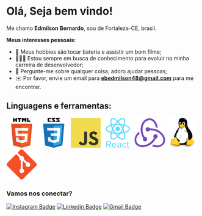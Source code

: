 # Olá, Seja bem vindo!

Me chamo **Edmilson Bernardo**, sou de Fortaleza-CE, brasil.

**Meus interesses pessoais:**

* 🥁 Meus hobbies são tocar bateria e assistir um bom filme;
* 👨🏼‍💻 Estou sempre em busca de conhecimento para evoluir na minha carreira de desenvolvedor;
* 📝 Pergunte-me sobre qualquer coisa, adoro ajudar pessoas;
* ✉️ Por favor, envie um email para **[ebedmilson48@gmail.com](mailto:ebedmilson48@gmail.com)** para me encontrar.

## Linguagens e ferramentas:

<p float="left">
<img src="https://raw.githubusercontent.com/devicons/devicon/master/icons/html5/html5-original-wordmark.svg" width="80" style="display:inline">
<img src="https://raw.githubusercontent.com/devicons/devicon/master/icons/css3/css3-original-wordmark.svg" width="80" style="display:inline">
<img src="https://raw.githubusercontent.com/devicons/devicon/master/icons/javascript/javascript-original.svg" width="80" style="display:inline">
<img src="https://raw.githubusercontent.com/devicons/devicon/master/icons/react/react-original-wordmark.svg" width="80" style="display:inline">
<img src="https://raw.githubusercontent.com/devicons/devicon/master/icons/redux/redux-original.svg" width="80" style="display:inline">
<img src="https://raw.githubusercontent.com/devicons/devicon/master/icons/linux/linux-original.svg" width="80" style="display:inline">
<img src="https://raw.githubusercontent.com/devicons/devicon/master/icons/git/git-original.svg" width="80" style="display:inline">
</p>


### Vamos nos conectar?

[![Instagram Badge](https://img.shields.io/badge/-@edmilsonnt-6633cc?style=flat-square&labelColor=6633cc&logo=instagram&logoColor=white&link=https://www.instagram.com/edmilsonnt/)](https://www.instagram.com/edmilsonnt/) 
[![Linkedin Badge](https://img.shields.io/badge/-Edmilson%20Bernardo-6633cc?style=flat-square&logo=Linkedin&logoColor=white&link=https://www.linkedin.com/in/edmilsonbernardont/)](https://www.linkedin.com/in/edmilsonbernardont/) 
[![Gmail Badge](https://img.shields.io/badge/-ebedmilson48@gmail.com-6633cc?style=flat-square&logo=Gmail&logoColor=white&link=mailto:ebedmilson48@gmail.com)](mailto:ebedmilson48@gmail.com)
